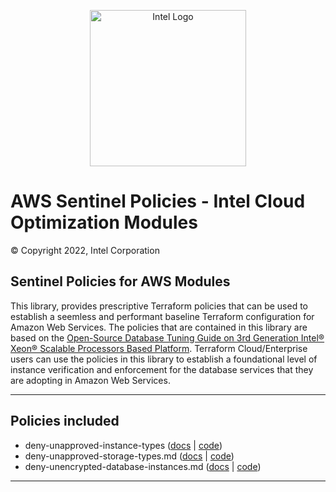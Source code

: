 <p align="center">
  <img src="https://github.com/intel/policy-library-intel-aws/blob/main/images/logo-classicblue-800px.png?raw=true" alt="Intel Logo" width="250"/>
</p>

# AWS Sentinel Policies - Intel Cloud Optimization Modules

© Copyright 2022, Intel Corporation

## Sentinel Policies for AWS Modules

This library, provides prescriptive Terraform policies that can be used to establish a seemless and performant baseline Terraform configuration for Amazon Web Services. The policies that are contained in this library are based on the [Open-Source Database Tuning Guide on 3rd Generation Intel® Xeon® Scalable Processors Based Platform](https://www.intel.com/content/dam/develop/external/us/en/documents/Open-Source-Database-Tuning-Guide-on-3rd-Generation-Intel-Xeon-Scalable-Processors.pdf). Terraform Cloud/Enterprise users can use the policies in this library to establish a foundational level of instance verification and enforcement for the database services that they are adopting in Amazon Web Services.

---

## Policies included

- deny-unapproved-instance-types ([docs](https://github.com/OTCShare2/policy-library-intel-aws/blob/main/docs/policies/deny-unapproved-instance-types.md) | [code](https://github.com/OTCShare2/policy-library-intel-aws/blob/main/policies/deny-unapproved-instance-types/deny-unapproved-instance-types.sentinel))
- deny-unapproved-storage-types.md ([docs](https://github.com/OTCShare2/policy-library-intel-aws/tree/main/docs/policies#:~:text=deny%2Dunapproved%2Dstorage%2Dtypes.md) | [code](https://github.com/OTCShare2/policy-library-intel-aws/blob/main/policies/deny-unapproved-storage-types/deny-unapproved-storage-types.sentinel))
- deny-unencrypted-database-instances.md ([docs](https://github.com/OTCShare2/policy-library-intel-aws/blob/main/docs/policies/deny-unencrypted-database-instances.md) | [code](https://github.com/OTCShare2/policy-library-intel-aws/blob/main/policies/deny-unencrypted-database-instances/deny-unencrypted-database-instances.sentinel))
---
